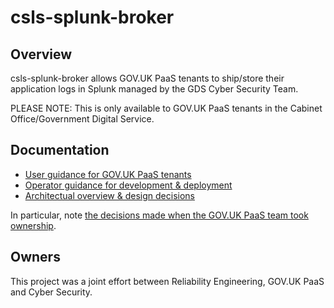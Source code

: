 # csls-splunk-broker

## Overview

csls-splunk-broker allows GOV.UK PaaS tenants to ship/store their application logs
in Splunk managed by the GDS Cyber Security Team. 

PLEASE NOTE: This is only available to GOV.UK PaaS tenants in the Cabinet Office/Government Digital Service.

## Documentation

* [User guidance for GOV.UK PaaS tenants][usage]
* [Operator guidance for development & deployment][operators]
* [Architectual overview & design decisions][architecture]

In particular, note [the decisions made when the GOV.UK PaaS team took ownership](docs/adr/ADR007-paas-taking-ownership.md).

## Owners

This project was a joint effort between Reliability Engineering, GOV.UK PaaS and Cyber Security.

[usage]: ./docs/user-guide.md
[operators]: ./docs/operator-guide.md
[architecture]: ./docs/architecture-guide.md

